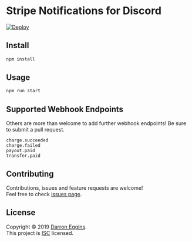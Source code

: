 <h1>Stripe Notifications for Discord</h1>

[![Deploy](https://www.herokucdn.com/deploy/button.svg)](https://heroku.com/deploy?template=https://github.com/eggins/stripe-to-discord)

## Install

```sh
npm install
```

## Usage

```sh
npm run start
```

## Supported Webhook Endpoints

Others are more than welcome to add further webhook endpoints! Be sure to submit a pull request.

```
charge.succeeded
charge.failed
payout.paid
transfer.paid
```

## Contributing

Contributions, issues and feature requests are welcome!<br />Feel free to check [issues page](https://github.com/eggins/stripe-to-discord/issues).

## License

Copyright © 2019 [Darron Eggins](https://github.com/eggins).<br />
This project is [ISC](https://github.com/eggins/stripe-to-discord/blob/master/LICENSE) licensed.
